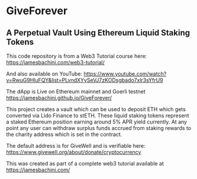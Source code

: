 # GiveForever

## A Perpetual Vault Using Ethereum Liquid Staking Tokens

This code repository is from a Web3 Tutorial course here:
https://jamesbachini.com/web3-tutorial/

And also available on YouTube: https://www.youtube.com/watch?v=RwuG9HluFQY&list=PLvndXYySeVJ7zKODsgbado7xlr3sYfrU9

The dApp is Live on Ethereum mainnet and Goerli testnet
https://jamesbachini.github.io/GiveForever/


This project creates a vault which can be used to deposit ETH which gets converted via Lido Finance to stETH. These liquid staking tokens represent a staked Ethereum position earning around 5% APR yield currently. At any point any user can withdraw surplus funds accrued from staking rewards to the charity address which is set in the contract.

The default address is for GiveWell and is verifiable here: https://www.givewell.org/about/donate/cryptocurrency

This was created as part of a complete web3 tutorial available at https://jamesbachini.com/
